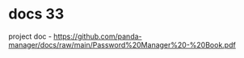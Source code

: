 # docs 33

project doc - https://github.com/panda-manager/docs/raw/main/Password%20Manager%20-%20Book.pdf
